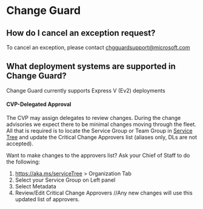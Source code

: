 # Change Guard

## How do I cancel an exception request?
To cancel an exception, please contact [chgguardsupport@microsoft.com](mailto:chgguardsupport@microsoft.com?subject=Change%20Guard%20Help:%20[Team%20Name])

## What deployment systems are supported in Change Guard?
Change Guard currently supports Express V (Ev2) deployments

<!--## Non-Azure exemption from CCOA lockdowns-->

#### CVP-Delegated Approval
The CVP may assign delegates to review changes. During the change advisories we expect there to be minimal changes moving through the fleet. All that is required is to locate the Service Group or Team Group in [Service Tree](http://aka.ms/servicetree) and update the Critical Change Approvers list (aliases only, DLs are not accepted).

Want to make changes to the approvers list? Ask your Chief of Staff to do the following:
1.	https://aka.ms/serviceTree > Organization Tab
2.	Select your Service Group on Left panel
3.	Select Metadata
4.	Review/Edit Critical Change Approvers //Any new changes will use this updated list of approvers.